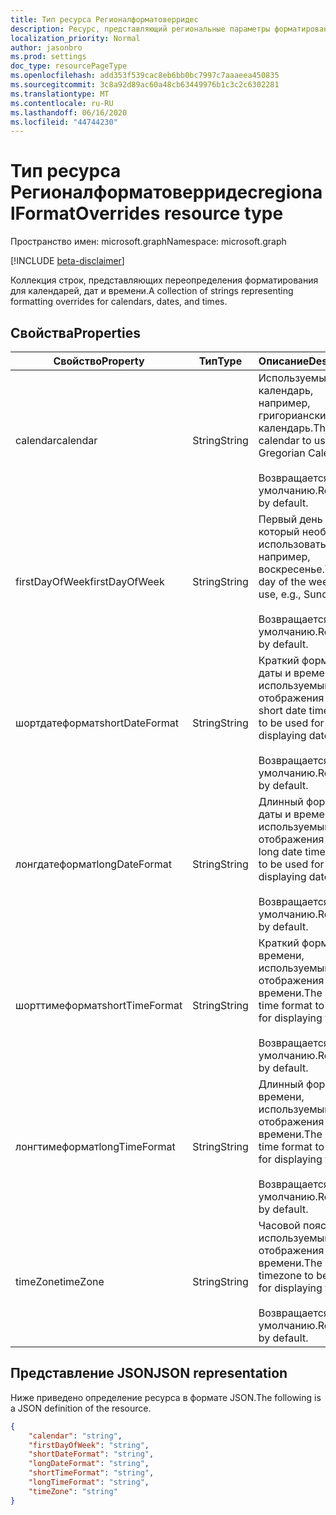 ```yaml
---
title: Тип ресурса Регионалформатоверридес
description: Ресурс, представляющий региональные параметры форматирования для календарей, дат и времени.
localization_priority: Normal
author: jasonbro
ms.prod: settings
doc_type: resourcePageType
ms.openlocfilehash: add353f539cac8eb6bb0bc7997c7aaaeea450835
ms.sourcegitcommit: 3c8a92d89ac60a48cb63449976b1c3c2c6302281
ms.translationtype: MT
ms.contentlocale: ru-RU
ms.lasthandoff: 06/16/2020
ms.locfileid: "44744230"
---
```

# <a name="regionalformatoverrides-resource-type"></a><span data-ttu-id="5a237-103">Тип ресурса Регионалформатоверридес</span><span class="sxs-lookup"><span data-stu-id="5a237-103">regionalFormatOverrides resource type</span></span>

<span data-ttu-id="5a237-104">Пространство имен: microsoft.graph</span><span class="sxs-lookup"><span data-stu-id="5a237-104">Namespace: microsoft.graph</span></span>

[!INCLUDE [beta-disclaimer](../../includes/beta-disclaimer.md)]

<span data-ttu-id="5a237-105">Коллекция строк, представляющих переопределения форматирования для календарей, дат и времени.</span><span class="sxs-lookup"><span data-stu-id="5a237-105">A collection of strings representing formatting overrides for calendars, dates, and times.</span></span> 

## <a name="properties"></a><span data-ttu-id="5a237-106">Свойства</span><span class="sxs-lookup"><span data-stu-id="5a237-106">Properties</span></span>

|<span data-ttu-id="5a237-107">Свойство</span><span class="sxs-lookup"><span data-stu-id="5a237-107">Property</span></span>             |<span data-ttu-id="5a237-108">Тип</span><span class="sxs-lookup"><span data-stu-id="5a237-108">Type</span></span>                 |<span data-ttu-id="5a237-109">Описание</span><span class="sxs-lookup"><span data-stu-id="5a237-109">Description</span></span>                                                    |
|---------------------|---------------------|---------------------------------------------------------------|
|<span data-ttu-id="5a237-110">calendar</span><span class="sxs-lookup"><span data-stu-id="5a237-110">calendar</span></span>             |<span data-ttu-id="5a237-111">String</span><span class="sxs-lookup"><span data-stu-id="5a237-111">String</span></span>               |<span data-ttu-id="5a237-112">Используемый календарь, например, григорианский календарь.</span><span class="sxs-lookup"><span data-stu-id="5a237-112">The calendar to use, e.g., Gregorian Calendar.</span></span><br><br><span data-ttu-id="5a237-113">Возвращается по умолчанию.</span><span class="sxs-lookup"><span data-stu-id="5a237-113">Returned by default.</span></span>|                   
|<span data-ttu-id="5a237-114">firstDayOfWeek</span><span class="sxs-lookup"><span data-stu-id="5a237-114">firstDayOfWeek</span></span>       |<span data-ttu-id="5a237-115">String</span><span class="sxs-lookup"><span data-stu-id="5a237-115">String</span></span>               |<span data-ttu-id="5a237-116">Первый день недели, который необходимо использовать, например, воскресенье.</span><span class="sxs-lookup"><span data-stu-id="5a237-116">The first day of the week to use, e.g., Sunday.</span></span><br><br><span data-ttu-id="5a237-117">Возвращается по умолчанию.</span><span class="sxs-lookup"><span data-stu-id="5a237-117">Returned by default.</span></span>|
|<span data-ttu-id="5a237-118">шортдатеформат</span><span class="sxs-lookup"><span data-stu-id="5a237-118">shortDateFormat</span></span>      |<span data-ttu-id="5a237-119">String</span><span class="sxs-lookup"><span data-stu-id="5a237-119">String</span></span>               |<span data-ttu-id="5a237-120">Краткий формат даты и времени, используемый для отображения дат.</span><span class="sxs-lookup"><span data-stu-id="5a237-120">The short date time format to be used for displaying dates.</span></span><br><br><span data-ttu-id="5a237-121">Возвращается по умолчанию.</span><span class="sxs-lookup"><span data-stu-id="5a237-121">Returned by default.</span></span>|
|<span data-ttu-id="5a237-122">лонгдатеформат</span><span class="sxs-lookup"><span data-stu-id="5a237-122">longDateFormat</span></span>       |<span data-ttu-id="5a237-123">String</span><span class="sxs-lookup"><span data-stu-id="5a237-123">String</span></span>               |<span data-ttu-id="5a237-124">Длинный формат даты и времени, используемый для отображения дат.</span><span class="sxs-lookup"><span data-stu-id="5a237-124">The long date time format to be used for displaying dates.</span></span><br><br><span data-ttu-id="5a237-125">Возвращается по умолчанию.</span><span class="sxs-lookup"><span data-stu-id="5a237-125">Returned by default.</span></span>|
|<span data-ttu-id="5a237-126">шорттимеформат</span><span class="sxs-lookup"><span data-stu-id="5a237-126">shortTimeFormat</span></span>      |<span data-ttu-id="5a237-127">String</span><span class="sxs-lookup"><span data-stu-id="5a237-127">String</span></span>               |<span data-ttu-id="5a237-128">Краткий формат времени, используемый для отображения времени.</span><span class="sxs-lookup"><span data-stu-id="5a237-128">The short time format to be used for displaying time.</span></span><br><br><span data-ttu-id="5a237-129">Возвращается по умолчанию.</span><span class="sxs-lookup"><span data-stu-id="5a237-129">Returned by default.</span></span>|
|<span data-ttu-id="5a237-130">лонгтимеформат</span><span class="sxs-lookup"><span data-stu-id="5a237-130">longTimeFormat</span></span>       |<span data-ttu-id="5a237-131">String</span><span class="sxs-lookup"><span data-stu-id="5a237-131">String</span></span>               |<span data-ttu-id="5a237-132">Длинный формат времени, используемый для отображения времени.</span><span class="sxs-lookup"><span data-stu-id="5a237-132">The long time format to be used for displaying time.</span></span><br><br><span data-ttu-id="5a237-133">Возвращается по умолчанию.</span><span class="sxs-lookup"><span data-stu-id="5a237-133">Returned by default.</span></span>|
|<span data-ttu-id="5a237-134">timeZone</span><span class="sxs-lookup"><span data-stu-id="5a237-134">timeZone</span></span>             |<span data-ttu-id="5a237-135">String</span><span class="sxs-lookup"><span data-stu-id="5a237-135">String</span></span>               |<span data-ttu-id="5a237-136">Часовой пояс, используемый для отображения времени.</span><span class="sxs-lookup"><span data-stu-id="5a237-136">The timezone to be used for displaying time.</span></span><br><br><span data-ttu-id="5a237-137">Возвращается по умолчанию.</span><span class="sxs-lookup"><span data-stu-id="5a237-137">Returned by default.</span></span>|

## <a name="json-representation"></a><span data-ttu-id="5a237-138">Представление JSON</span><span class="sxs-lookup"><span data-stu-id="5a237-138">JSON representation</span></span>

<span data-ttu-id="5a237-139">Ниже приведено определение ресурса в формате JSON.</span><span class="sxs-lookup"><span data-stu-id="5a237-139">The following is a JSON definition of the resource.</span></span>

<!--{
  "blockType": "resource",
  "optionalProperties": [],
  "baseType": "",
  "@odata.type": "microsoft.graph.regionalFormatOverrides"
}-->

```json
{
    "calendar": "string",
    "firstDayOfWeek": "string",
    "shortDateFormat": "string",
    "longDateFormat": "string",
    "shortTimeFormat": "string",
    "longTimeFormat": "string",
    "timeZone": "string"
}
```
<!-- {
  "type": "#page.annotation",
  "description": "regionalFormatOverride resource",
  "keywords": "",
  "section": "documentation",
  "tocPath": ""
}-->
